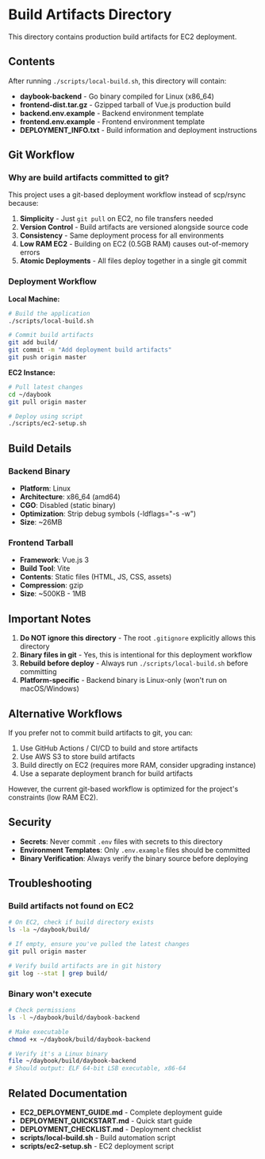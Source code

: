 # Build Artifacts Directory

This directory contains production build artifacts for EC2 deployment.

## Contents

After running `./scripts/local-build.sh`, this directory will contain:

- **daybook-backend** - Go binary compiled for Linux (x86_64)
- **frontend-dist.tar.gz** - Gzipped tarball of Vue.js production build
- **backend.env.example** - Backend environment template
- **frontend.env.example** - Frontend environment template
- **DEPLOYMENT_INFO.txt** - Build information and deployment instructions

## Git Workflow

### Why are build artifacts committed to git?

This project uses a git-based deployment workflow instead of scp/rsync because:

1. **Simplicity** - Just `git pull` on EC2, no file transfers needed
2. **Version Control** - Build artifacts are versioned alongside source code
3. **Consistency** - Same deployment process for all environments
4. **Low RAM EC2** - Building on EC2 (0.5GB RAM) causes out-of-memory errors
5. **Atomic Deployments** - All files deploy together in a single git commit

### Deployment Workflow

**Local Machine:**
```bash
# Build the application
./scripts/local-build.sh

# Commit build artifacts
git add build/
git commit -m "Add deployment build artifacts"
git push origin master
```

**EC2 Instance:**
```bash
# Pull latest changes
cd ~/daybook
git pull origin master

# Deploy using script
./scripts/ec2-setup.sh
```

## Build Details

### Backend Binary
- **Platform**: Linux
- **Architecture**: x86_64 (amd64)
- **CGO**: Disabled (static binary)
- **Optimization**: Strip debug symbols (-ldflags="-s -w")
- **Size**: ~26MB

### Frontend Tarball
- **Framework**: Vue.js 3
- **Build Tool**: Vite
- **Contents**: Static files (HTML, JS, CSS, assets)
- **Compression**: gzip
- **Size**: ~500KB - 1MB

## Important Notes

1. **Do NOT ignore this directory** - The root `.gitignore` explicitly allows this directory
2. **Binary files in git** - Yes, this is intentional for this deployment workflow
3. **Rebuild before deploy** - Always run `./scripts/local-build.sh` before committing
4. **Platform-specific** - Backend binary is Linux-only (won't run on macOS/Windows)

## Alternative Workflows

If you prefer not to commit build artifacts to git, you can:

1. Use GitHub Actions / CI/CD to build and store artifacts
2. Use AWS S3 to store build artifacts
3. Build directly on EC2 (requires more RAM, consider upgrading instance)
4. Use a separate deployment branch for build artifacts

However, the current git-based workflow is optimized for the project's constraints (low RAM EC2).

## Security

- **Secrets**: Never commit `.env` files with secrets to this directory
- **Environment Templates**: Only `.env.example` files should be committed
- **Binary Verification**: Always verify the binary source before deploying

## Troubleshooting

### Build artifacts not found on EC2

```bash
# On EC2, check if build directory exists
ls -la ~/daybook/build/

# If empty, ensure you've pulled the latest changes
git pull origin master

# Verify build artifacts are in git history
git log --stat | grep build/
```

### Binary won't execute

```bash
# Check permissions
ls -l ~/daybook/build/daybook-backend

# Make executable
chmod +x ~/daybook/build/daybook-backend

# Verify it's a Linux binary
file ~/daybook/build/daybook-backend
# Should output: ELF 64-bit LSB executable, x86-64
```

## Related Documentation

- **EC2_DEPLOYMENT_GUIDE.md** - Complete deployment guide
- **DEPLOYMENT_QUICKSTART.md** - Quick start guide
- **DEPLOYMENT_CHECKLIST.md** - Deployment checklist
- **scripts/local-build.sh** - Build automation script
- **scripts/ec2-setup.sh** - EC2 deployment script
